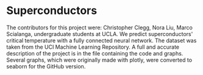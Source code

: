# Superconductors
The contributors for this project were: Christopher Clegg, Nora Liu, Marco Scialanga, undergraduate students at UCLA.
We predict superconductors' critical temperature with a fully connected neural network.
The dataset was taken from the UCI Machine Learning Repository.
A full and accurate description of the project is in the file containing the code and graphs.
Several graphs, which were originally made with plotly, were converted to seaborn for the GitHub version.
